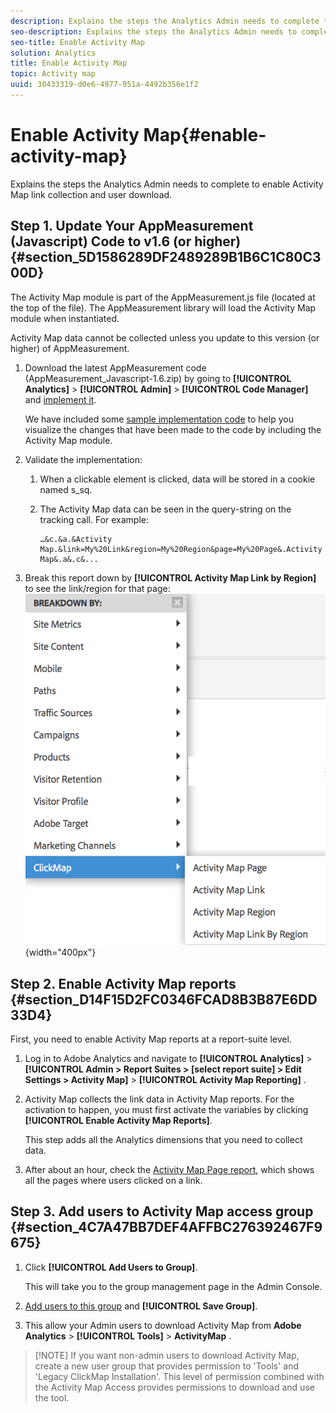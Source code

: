 ```yaml
---
description: Explains the steps the Analytics Admin needs to complete to enable Activity Map link collection and user download.
seo-description: Explains the steps the Analytics Admin needs to complete to enable Activity Map link collection and user download.
seo-title: Enable Activity Map
solution: Analytics
title: Enable Activity Map
topic: Activity map
uuid: 30433319-d0e6-4977-951a-4492b356e1f2
---
```


# Enable Activity Map{#enable-activity-map}

Explains the steps the Analytics Admin needs to complete to enable Activity Map link collection and user download.

## Step 1. Update Your AppMeasurement (Javascript) Code to v1.6 (or higher) {#section_5D1586289DF2489289B1B6C1C80C300D}

The Activity Map module is part of the AppMeasurement.js file (located at the top of the file). The AppMeasurement library will load the Activity Map module when instantiated.

Activity Map data cannot be collected unless you update to this version (or higher) of AppMeasurement.

1. Download the latest AppMeasurement code (AppMeasurement_Javascript-1.6.zip) by going to  **[!UICONTROL Analytics]** > **[!UICONTROL Admin]** > **[!UICONTROL Code Manager]** and [implement it](https://marketing.adobe.com/resources/help/en_US/sc/implement/js_implementation.html).

   We have included some [sample implementation code](../../../../analyze/activity-map/activitymap-getting-started/activitymap-getting-started-admins/activitymap-sample-implementation-code.md#concept_EC27DA8A62F5411EBED51284CB7E1734) to help you visualize the changes that have been made to the code by including the Activity Map module. 

1. Validate the implementation:

    1. When a clickable element is clicked, data will be stored in a cookie named s_sq. 
    1. The Activity Map data can be seen in the query-string on the tracking call. For example:

       ```    
       …&c.&a.&Activity Map.&link=My%20Link&region=My%20Region&page=My%20Page&.Activity Map&.a&.c&...
       ```

1. Break this report down by **[!UICONTROL Activity Map Link by Region]** to see the link/region for that page:  ![](assets/am_breakdown.png){width="400px"}

## Step 2. Enable Activity Map reports {#section_D14F15D2FC0346FCAD8B3B87E6DD33D4}

First, you need to enable Activity Map reports at a report-suite level.

1. Log in to Adobe Analytics and navigate to  **[!UICONTROL Analytics]** > **[!UICONTROL Admin > Report Suites > [select report suite] > Edit Settings > Activity Map]** > **[!UICONTROL Activity Map Reporting]** . 
1. Activity Map collects the link data in Activity Map reports. For the activation to happen, you must first activate the variables by clicking **[!UICONTROL Enable Activity Map Reports]**.

   This step adds all the Analytics dimensions that you need to collect data.

1. After about an hour, check the [Activity Map Page report](/help/analyze/activity-map/activitymap-reporting-analytics.md), which shows all the pages where users clicked on a link.

## Step 3. Add users to Activity Map access group {#section_4C7A47BB7DEF4AFFBC276392467F9675}

1. Click **[!UICONTROL Add Users to Group]**.

   This will take you to the group management page in the Admin Console.

1. [Add users to this group](https://marketing.adobe.com/resources/help/en_US/reference/groups.html) and **[!UICONTROL Save Group]**.

1. This allow your Admin users to download Activity Map from  **Adobe Analytics** > **[!UICONTROL Tools]** > **ActivityMap** .

> [!NOTE] If you want non-admin users to download Activity Map, create a new user group that provides permission to 'Tools' and 'Legacy ClickMap Installation'. This level of permission combined with the Activity Map Access provides permissions to download and use the tool.
